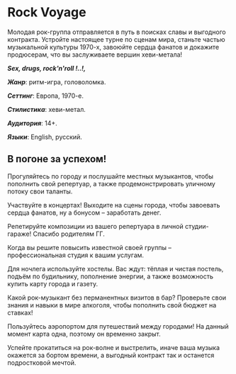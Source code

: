 # Rock Voyage

Молодая рок-группа отправляется в путь в поисках славы и выгодного контракта. Устройте настоящее турне по сценам мира, станьте частью музыкальной культуры 1970-х, завоюйте сердца фанатов и докажите продюсерам, что вы заслуживаете вершин хеви-метала!

***Sex, drugs, rock'n'roll !..!,***

**_Жанр_**: ритм-игра, головоломка.

**_Сеттинг_**: Европа, 1970-е.

**_Стилистика_**: хеви-метал.

**_Аудитория_**: 14+.

**_Языки_**: English, русский.



## В погоне за успехом!

Прогуляйтесь по городу и послушайте местных музыкантов, чтобы пополнить свой репертуар, а также продемонстрировать уличному потоку свои таланты.

Участвуйте в концертах! Выходите на сцены города, чтобы завоевать сердца фанатов, ну а бонусом – заработать денег.

Репетируйте композиции из вашего репертуара в личной студии-гараже! Спасибо родителям ГГ.

Когда вы решите повысить известной своей группы – профессиональная студия к вашим услугам.

Для ночлега используйте хостелы. Вас ждут: тёплая и чистая постель, подъём по будильнику, пополнение энергии, а также возможность купить карту города и газету.

Какой рок-музыкант без перманентных визитов в бар? Проверьте свои знания и навыки в мире алкоголя, чтобы пополнить свой бюджет на ставках!

Пользуйтесь аэропортом для путешествий между городами! На данный момент карта одна, поэтому он временно закрыт.

Успейте прокатиться на рок-волне и выстрелить, иначе ваша музыка окажется за бортом времени, а выгодный контракт так и останется подростковой мечтой.
